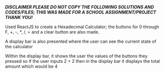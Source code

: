 

***DISCLAIMER PLEASE DO NOT COPY THE FOLLOWING SOLUTIONS AND CODES/FILES; THIS WAS MADE FOR A SCHOOL ASSIGNMENT/PROJECT THANK YOU!***

Used ReactJS to create a Hexadecimal Calculator; the buttons for 0 through F, +, -, *, /, = and a clear button are also made.

A display bar is also presented where the user can see the current state of the calculator

Within the display bar, it shows the user the values of the buttons they pressed so if the user inputs 2 + 2 then in the display bar it displays the total
amount which would be 4

